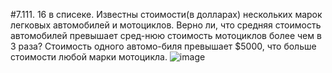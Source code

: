 #7.111. 16 в списеке.
Известны стоимости(в долларах) нескольких марок легковых автомобилей и мотоциклов.
Верно ли, что средняя стоимость автомобилей превышает сред-нюю стоимость мотоциклов более чем в 3 раза?
Стоимость одного автомо-биля превышает $5000, что больше стоимости любой марки мотоцикла.
![image](https://user-images.githubusercontent.com/67004012/202843545-e2e8f557-a161-4981-8ab6-7b4fbca31666.png)
